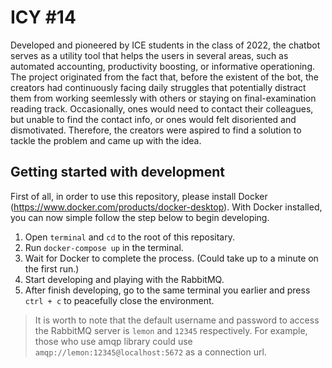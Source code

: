 # ICY #14

Developed and pioneered by ICE students in the class of 2022, the chatbot serves as a utility tool that helps the users in several areas, such as automated accounting, productivity boosting, or informative operationing. The project originated from the fact that, before the existent of the bot, the creators had continuously facing daily struggles that potentially distract them from working seemlessly with others or staying on final-examination reading track. Occasionally, ones would need to contact their colleagues, but unable to find the contact info, or ones would felt disoriented and dismotivated. Therefore, the creators were aspired to find a solution to tackle the problem and came up with the idea.

## Getting started with development

First of all, in order to use this repository, please install Docker (https://www.docker.com/products/docker-desktop). With Docker installed, you can now simple follow the step below to begin developing.

1. Open `terminal` and `cd` to the root of this repositary.
2. Run `docker-compose up` in the terminal.
3. Wait for Docker to complete the process. (Could take up to a minute on the first run.)
4. Start developing and playing with the RabbitMQ. 
5. After finish developing, go to the same terminal you earlier and press `ctrl + c` to peacefully close the environment. 

> It is worth to note that the default username and password to access the RabbitMQ server is `lemon` and `12345` respectively. For example, those who use amqp library could use `amqp://lemon:12345@localhost:5672` as a connection url. 
